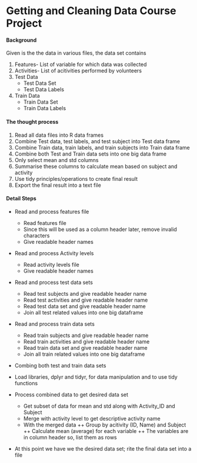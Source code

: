 # Getting and Cleaning Data Course Project

#### Background
Given is the the data in various files, the data set contains

1. Features- List of variable for which data was collected
2. Activities-	List of acitivities performed by volunteers
3. Test Data
	+ Test Data Set
	+ Test Data Labels
4. Train Data 
	+ Train Data Set
	+ Train Data Labels  

#### The thought process
1. Read all data files into R data frames
2. Combine Test data, test labels, and test subject into Test data frame
3. Combine Train data, train labels, and train subjects into Train data frame
4. Combine both Test and Train data sets into one big data frame
5. Only select mean and std columns
6. Summarise these columns to calculate mean based on subject and activity
7. Use tidy principles/operations to create final result
8. Export the final result into a text file

#### Detail Steps
* Read and process features file
	+ Read features file
	+ Since this will be used as a column header later, remove invalid characters
	+ Give readable header names

* Read and process Activity levels
	+ Read activity levels file
	+ Give readable header names 

* Read and process test data sets
	+ Read test subjects and give readable header name
	+ Read test activities and give readable header name
	+ Read test data set and give readable header name
	+ Join all test related values into one big dataframe

* Read and process train data sets
	+ Read train subjects and give readable header name
	+ Read train activities and give readable header name
	+ Read train data set and give readable header name
	+ Join all train related values into one big dataframe

* Combing both test and train data sets
* Load libraries, dplyr and tidyr, for data manipulation and to use tidy functions

* Process combined data to get desired data set 
	+ Get subset of data for mean and std along with Activity_ID and Subject
	+ Merge with activity level to get descriptive activity name
	+ With the merged data
	++ Group by acitivity (ID, Name) and Subject
  	++ Calculate mean (average) for each variable 
  	++ The variables are in column header so, list them as rows

* At this point we have we the desired data set; rite the final data set into a file